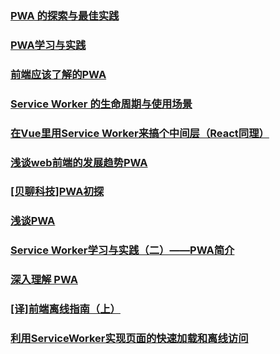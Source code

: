 ### [PWA 的探索与最佳实践](https://mp.weixin.qq.com/s/e9I2G2JD-SXfJLLLThyaIg)
### [PWA学习与实践](https://juejin.im/post/5ac8a67c5188255c5668b0b8)
### [前端应该了解的PWA](https://juejin.im/post/5af2fd776fb9a07a9c04372f)
### [Service Worker 的生命周期与使用场景](https://juejin.im/post/5b0f9e50518825155911e7be)
### [在Vue里用Service Worker来搞个中间层（React同理）](https://juejin.im/post/5b4017c1f265da0fb0184fae)
### [浅谈web前端的发展趋势PWA](https://juejin.im/post/5b440eeae51d4519195a9bd3)
### [[贝聊科技]PWA初探](https://juejin.im/post/5b751dabf265da28072f1833)
### [浅谈PWA](https://juejin.im/post/5bed580cf265da6166240a1e)
### [Service Worker学习与实践（二）——PWA简介](https://github.com/xingbofeng/xingbofeng.github.io/issues)
### [深入理解 PWA](https://juejin.im/post/5c07493951882516cd70d213)
### [[译]前端离线指南（上）](https://juejin.im/post/5c0788a65188250808259ae4)
### [利用ServiceWorker实现页面的快速加载和离线访问](https://juejin.im/post/5c36b6f76fb9a04a0d570c62)
